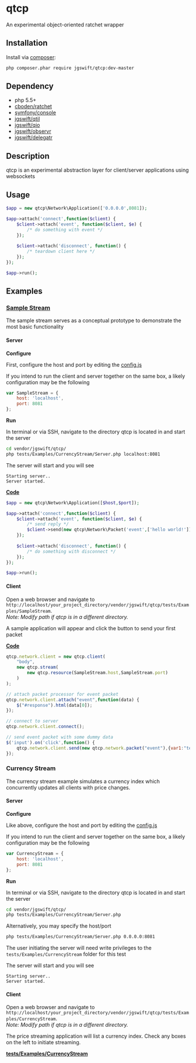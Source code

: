 qtcp
==== 

An experimental object-oriented ratchet wrapper

## Installation

Install via [composer](https://getcomposer.org/):
```sh
php composer.phar require jgswift/qtcp:dev-master
```

## Dependency

* php 5.5+
* [cboden/ratchet](http://github.com/cboden/ratchet)
* [symfony/console](http://github.com/symfony/console)
* [jgswift/qtil](http://github.com/jgswift/qtil)
* [jgswift/qio](http://github.com/jgswift/qio)
* [jgswift/observr](http://github.com/jgswift/observr)
* [jgswift/delegatr](http://github.com/jgswift/delegatr)

## Description

qtcp is an experimental abstraction layer for client/server applications using websockets

## Usage

```php
$app = new qtcp\Network\Application(['0.0.0.0',8081]);

$app->attach('connect',function($client) {
    $client->attach('event', function($client, $e) {
        /* do something with event */
    });
    
    $client->attach('disconnect', function() {
        /* teardown client here */
    });
});

$app->run();
```

## Examples

### [Sample Stream](http://github.com/jgswift/qtcp/tree/master/tests/Examples/SampleStream)

The sample stream serves as a conceptual prototype to demonstrate the most basic functionality

#### Server

**Configure**

First, configure the host and port by editing the [config.js](http://github.com/jgswift/qtcp/tree/master/tests/Examples/SampleStream/config.js)

If you intend to run the client and server together on the same box, a likely configuration may be the following
```js
var SampleStream = {
    host: 'localhost',
    port: 8081
};
```

**Run**

In terminal or via SSH, navigate to the directory qtcp is located in and start the server
```sh
cd vendor/jgswift/qtcp/
php tests/Examples/CurrencyStream/Server.php localhost:8081
```

The server will start and you will see

```
Starting server..
Server started.
```

**[Code](http://github.com/jgswift/qtcp/blob/master/tests/Examples/SampleStream/Server.php)**

```php
$app = new qtcp\Network\Application([$host,$port]);

$app->attach('connect',function($client) {
    $client->attach('event', function($client, $e) {
        /* send reply */
        $client->send(new qtcp\Network\Packet('event',['hello world!']));
    });
    
    $client->attach('disconnect', function() {
        /* do something with disconnect */
    });
});

$app->run();
```

#### Client

Open a web browser and navigate to ```http://localhost/your_project_directory/vendor/jgswift/qtcp/tests/Examples/SampleStream```.  
*Note: Modify path if qtcp is in a different directory.*

A sample application will appear and click the button to send your first packet

**[Code](http://github.com/jgswift/qtcp/blob/master/tests/Examples/SampleStream/index.php)**

```js
qtcp.network.client = new qtcp.client(
    "body",
    new qtcp.stream(
        new qtcp.resource(SampleStream.host,SampleStream.port)
    )
);

// attach packet processor for event packet
qtcp.network.client.attach("event",function(data) {
    $("#response").html(data[0]);
});

// connect to server
qtcp.network.client.connect();

// send event packet with some dummy data
$('input').on('click',function() {
    qtcp.network.client.send(new qtcp.network.packet("event"),{var1:"test"});
});
```

### Currency Stream

The currency stream example simulates a currency index which concurrently updates all clients with price changes.

#### Server

**Configure**

Like above, configure the host and port by editing the [config.js](http://github.com/jgswift/qtcp/tree/master/tests/Examples/CurrencyStream/config.js)

If you intend to run the client and server together on the same box, a likely configuration may be the following
```js
var CurrencyStream = {
    host: 'localhost',
    port: 8081
};
```

**Run**

In terminal or via SSH, navigate to the directory qtcp is located in and start the server
```sh
cd vendor/jgswift/qtcp/
php tests/Examples/CurrencyStream/Server.php
```

Alternatively, you may specify the host/port

```sh
php tests/Examples/CurrencyStream/Server.php 0.0.0.0:8081
```

The user initiating the server will need write privileges to the ```tests/Examples/CurrencyStream``` folder for this test

The server will start and you will see

```
Starting server..
Server started.
```

#### Client

Open a web browser and navigate to ```http://localhost/your_project_directory/vendor/jgswift/qtcp/tests/Examples/CurrencyStream```.  
*Note: Modify path if qtcp is in a different directory.*

The price streaming application will list a currency index.  Check any boxes on the left to initiate streaming.

**[tests/Examples/CurrencyStream](http://github.com/jgswift/qtcp/tree/master/tests/Examples/CurrencyStream)**